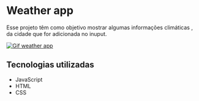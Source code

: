 # Weather app
Esse projeto têm como objetivo mostrar algumas informações climáticas , da cidade que for adicionada no inuput.

[
<img src="" alt="Gif weather app" />
](https://weather-app-hazel-pi-45.vercel.app/)

## Tecnologias utilizadas
- JavaScript
- HTML
- CSS
